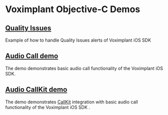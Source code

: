 # Voximplant Objective-C Demos

## [Quality Issues](QualityIssues)

Example of how to handle Quality Issues alerts of Voximplant iOS SDK

## [Audio Call demo](AudioCall)

The demo demonstrates basic audio call functionality of the Voximplant iOS SDK.

## [Audio CallKit demo](AudioCallKit)

The demo demonstrates [CallKit](https://developer.apple.com/documentation/callkit) integration with basic audio call functionality of the Voximplant iOS SDK . 
